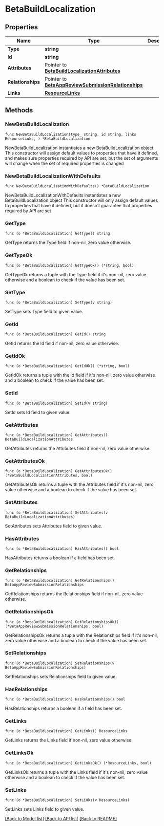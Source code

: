 # BetaBuildLocalization

## Properties

Name | Type | Description | Notes
------------ | ------------- | ------------- | -------------
**Type** | **string** |  | 
**Id** | **string** |  | 
**Attributes** | Pointer to [**BetaBuildLocalizationAttributes**](BetaBuildLocalization_attributes.md) |  | [optional] 
**Relationships** | Pointer to [**BetaAppReviewSubmissionRelationships**](BetaAppReviewSubmission_relationships.md) |  | [optional] 
**Links** | [**ResourceLinks**](ResourceLinks.md) |  | 

## Methods

### NewBetaBuildLocalization

`func NewBetaBuildLocalization(type_ string, id string, links ResourceLinks, ) *BetaBuildLocalization`

NewBetaBuildLocalization instantiates a new BetaBuildLocalization object
This constructor will assign default values to properties that have it defined,
and makes sure properties required by API are set, but the set of arguments
will change when the set of required properties is changed

### NewBetaBuildLocalizationWithDefaults

`func NewBetaBuildLocalizationWithDefaults() *BetaBuildLocalization`

NewBetaBuildLocalizationWithDefaults instantiates a new BetaBuildLocalization object
This constructor will only assign default values to properties that have it defined,
but it doesn't guarantee that properties required by API are set

### GetType

`func (o *BetaBuildLocalization) GetType() string`

GetType returns the Type field if non-nil, zero value otherwise.

### GetTypeOk

`func (o *BetaBuildLocalization) GetTypeOk() (*string, bool)`

GetTypeOk returns a tuple with the Type field if it's non-nil, zero value otherwise
and a boolean to check if the value has been set.

### SetType

`func (o *BetaBuildLocalization) SetType(v string)`

SetType sets Type field to given value.


### GetId

`func (o *BetaBuildLocalization) GetId() string`

GetId returns the Id field if non-nil, zero value otherwise.

### GetIdOk

`func (o *BetaBuildLocalization) GetIdOk() (*string, bool)`

GetIdOk returns a tuple with the Id field if it's non-nil, zero value otherwise
and a boolean to check if the value has been set.

### SetId

`func (o *BetaBuildLocalization) SetId(v string)`

SetId sets Id field to given value.


### GetAttributes

`func (o *BetaBuildLocalization) GetAttributes() BetaBuildLocalizationAttributes`

GetAttributes returns the Attributes field if non-nil, zero value otherwise.

### GetAttributesOk

`func (o *BetaBuildLocalization) GetAttributesOk() (*BetaBuildLocalizationAttributes, bool)`

GetAttributesOk returns a tuple with the Attributes field if it's non-nil, zero value otherwise
and a boolean to check if the value has been set.

### SetAttributes

`func (o *BetaBuildLocalization) SetAttributes(v BetaBuildLocalizationAttributes)`

SetAttributes sets Attributes field to given value.

### HasAttributes

`func (o *BetaBuildLocalization) HasAttributes() bool`

HasAttributes returns a boolean if a field has been set.

### GetRelationships

`func (o *BetaBuildLocalization) GetRelationships() BetaAppReviewSubmissionRelationships`

GetRelationships returns the Relationships field if non-nil, zero value otherwise.

### GetRelationshipsOk

`func (o *BetaBuildLocalization) GetRelationshipsOk() (*BetaAppReviewSubmissionRelationships, bool)`

GetRelationshipsOk returns a tuple with the Relationships field if it's non-nil, zero value otherwise
and a boolean to check if the value has been set.

### SetRelationships

`func (o *BetaBuildLocalization) SetRelationships(v BetaAppReviewSubmissionRelationships)`

SetRelationships sets Relationships field to given value.

### HasRelationships

`func (o *BetaBuildLocalization) HasRelationships() bool`

HasRelationships returns a boolean if a field has been set.

### GetLinks

`func (o *BetaBuildLocalization) GetLinks() ResourceLinks`

GetLinks returns the Links field if non-nil, zero value otherwise.

### GetLinksOk

`func (o *BetaBuildLocalization) GetLinksOk() (*ResourceLinks, bool)`

GetLinksOk returns a tuple with the Links field if it's non-nil, zero value otherwise
and a boolean to check if the value has been set.

### SetLinks

`func (o *BetaBuildLocalization) SetLinks(v ResourceLinks)`

SetLinks sets Links field to given value.



[[Back to Model list]](../README.md#documentation-for-models) [[Back to API list]](../README.md#documentation-for-api-endpoints) [[Back to README]](../README.md)



